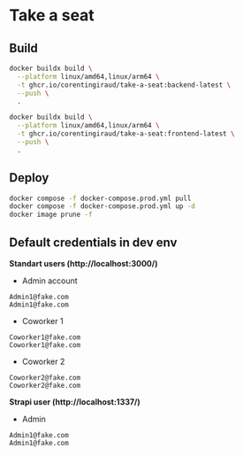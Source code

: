 # Take a seat

## Build

```bash
docker buildx build \
  --platform linux/amd64,linux/arm64 \
  -t ghcr.io/corentingiraud/take-a-seat:backend-latest \
  --push \
  .

docker buildx build \
  --platform linux/amd64,linux/arm64 \
  -t ghcr.io/corentingiraud/take-a-seat:frontend-latest \
  --push \
  .
```

## Deploy

```bash
docker compose -f docker-compose.prod.yml pull
docker compose -f docker-compose.prod.yml up -d
docker image prune -f
```

## Default credentials in dev env

**Standart users (http://localhost:3000/)**

- Admin account
```
Admin1@fake.com
Admin1@fake.com
```

- Coworker 1
```
Coworker1@fake.com
Coworker1@fake.com
```

- Coworker 2
```
Coworker2@fake.com
Coworker2@fake.com
```

**Strapi user (http://localhost:1337/)**

- Admin
```
Admin1@fake.com
Admin1@fake.com
```
